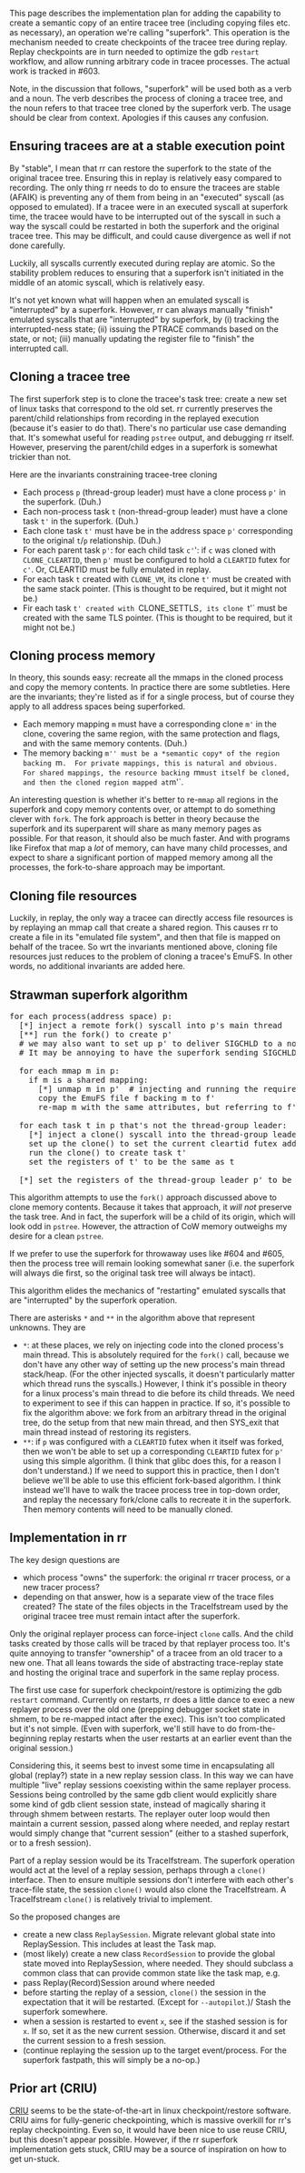 This page describes the implementation plan for adding the capability to create a semantic copy of an entire tracee tree (including copying files etc. as necessary), an operation we're calling "superfork".  This operation is the mechanism needed to create checkpoints of the tracee tree during replay.  Replay checkpoints are in turn needed to optimize the gdb `restart` workflow, and allow running arbitrary code in tracee processes.  The actual work is tracked in #603.

Note, in the discussion that follows, "superfork" will be used both as a verb and a noun.  The verb describes the process of cloning a tracee tree, and the noun refers to that tracee tree cloned by the superfork verb.  The usage should be clear from context.  Apologies if this causes any confusion.

## Ensuring tracees are at a stable execution point

By "stable", I mean that rr can restore the superfork to the state of the original tracee tree.  Ensuring this in replay is relatively easy compared to recording.  The only thing rr needs to do to ensure the tracees are stable (AFAIK) is preventing any of them from being in an "executed" syscall (as opposed to emulated).  If a tracee were in an executed syscall at superfork time, the tracee would have to be interrupted out of the syscall in such a way the syscall could be restarted in both the superfork and the original tracee tree.  This may be difficult, and could cause divergence as well if not done carefully.

Luckily, all syscalls currently executed during replay are atomic.  So the stability problem reduces to ensuring that a superfork isn't initiated in the middle of an atomic syscall, which is relatively easy.

It's not yet known what will happen when an emulated syscall is "interrupted" by a superfork.  However, rr can always manually "finish" emulated syscalls that are "interrupted" by superfork, by (i) tracking the interrupted-ness state; (ii) issuing the PTRACE commands based on the state, or not; (iii) manually updating the register file to "finish" the interrupted call.

## Cloning a tracee tree

The first superfork step is to clone the tracee's task tree: create a new set of linux tasks that correspond to the old set.  rr currently preserves the parent/child relationships from recording in the replayed execution (because it's easier to do that).  There's no particular use case demanding that.  It's somewhat useful for reading `pstree` output, and debugging rr itself.  However, preserving the parent/child edges in a superfork is somewhat trickier than not.

Here are the invariants constraining tracee-tree cloning

* Each process `p` (thread-group leader) must have a clone process `p'` in the superfork.  (Duh.)
* Each non-process task `t` (non-thread-group leader) must have a clone task `t'` in the superfork.  (Duh.)
* Each clone task `t'` must have be in the address space `p'` corresponding to the original `t`/`p` relationship.  (Duh.)
* For each parent task `p'`: for each child task `c'`': if `c` was cloned with `CLONE_CLEARTID`, then `p'` must be configured to hold a `CLEARTID` futex for `c'`.  Or, CLEARTID must be fully emulated in replay.
* For each task `t` created with `CLONE_VM`, its clone `t'` must be created with the same stack pointer.  (This is thought to be required, but it might not be.)
* Fir each task `t' created with `CLONE_SETTLS`, its clone `t'` must be created with the same TLS pointer.  (This is thought to be required, but it might not be.)

## Cloning process memory

In theory, this sounds easy: recreate all the mmaps in the cloned process and copy the memory contents.  In practice there are some subtleties.  Here are the invariants; they're listed as if for a single process, but of course they apply to all address spaces being superforked.

* Each memory mapping `m` must have a corresponding clone `m'` in the clone, covering the same region, with the same protection and flags, and with the same memory contents.  (Duh.)
* The memory backing `m'' must be a *semantic copy* of the region backing `m`.  For private mappings, this is natural and obvious.  For shared mappings, the resource backing `m` must itself be cloned, and then the cloned region mapped at `m'`.

An interesting question is whether it's better to re-`mmap` all regions in the superfork and copy memory contents over, or attempt to do something clever with `fork`.  The fork approach is better in theory because the superfork and its superparent will share as many memory pages as possible.  For that reason, it should also be much faster.  And with programs like Firefox that map a *lot* of memory, can have many child processes, and expect to share a significant portion of mapped memory among all the processes, the fork-to-share approach may be important.

## Cloning file resources

Luckily, in replay, the only way a tracee can directly access file resources is by replaying an mmap call that create a shared region.  This causes rr to create a file in its "emulated file system", and then that file is mapped on behalf of the tracee.  So wrt the invariants mentioned above, cloning file resources just reduces to the problem of cloning a tracee's EmuFS.  In other words, no additional invariants are added here.

## Strawman superfork algorithm
<pre>
for each process(address space) p:
  [*] inject a remote fork() syscall into p's main thread
  [**] run the fork() to create p'
  # we may also want to set up p' to deliver SIGCHLD to a non-default process.
  # It may be annoying to have the superfork sending SIGCHLD to its source tree.

  for each mmap m in p:
    if m is a shared mapping:
      [*] unmap m in p'  # injecting and running the required remote syscalls
      copy the EmuFS file f backing m to f'
      re-map m with the same attributes, but referring to f'

  for each task t in p that's not the thread-group leader:
    [*] inject a clone() syscall into the thread-group leader task
    set up the clone() to set the current cleartid futex address, stack pointer, and TLS addr from t
    run the clone() to create task t'
    set the registers of t' to be the same as t

  [*] set the registers of the thread-group leader p' to be the same as p
</pre>
This algorithm attempts to use the `fork()` approach discussed above to clone memory contents.  Because it takes that approach, it *will not* preserve the task tree.  And in fact, the superfork will be a child of its origin, which will look odd in `pstree`.  However, the attraction of CoW memory outweighs my desire for a clean `pstree`.

If we prefer to use the superfork for throwaway uses like #604 and #605, then the process tree will remain looking somewhat saner (i.e. the superfork will always die first, so the original task tree will always be intact).

This algorithm elides the mechanics of "restarting" emulated syscalls that are "interrupted" by the superfork operation.

There are asterisks `*` and `**` in the algorithm above that represent unknowns.  They are

* `*`: at these places, we rely on injecting code into the cloned process's main thread.  This is absolutely required for the `fork()` call, because we don't have any other way of setting up the new process's main thread stack/heap.  (For the other injected syscalls, it doesn't particularly matter which thread runs the syscalls.)  However, I think it's possible in theory for a linux process's main thread to die before its child threads.  We need to experiment to see if this can happen in practice.  If so, it's possible to fix the algorithm above: we fork from an arbitrary thread in the original tree, do the setup from that new main thread, and then SYS_exit that main thread instead of restoring its registers.
* `**`: if `p` was configured with a `CLEARTID` futex when it itself was forked, then we won't be able to set up a corresponding `CLEARTID` futex for `p'` using this simple algorithm.  (I think that glibc does this, for a reason I don't understand.)  If we need to support this in practice, then I don't believe we'll be able to use this efficient fork-based algorithm.  I think instead we'll have to walk the tracee process tree in top-down order, and replay the necessary fork/clone calls to recreate it in the superfork.  Then memory contents will need to be manually cloned.

## Implementation in rr

The key design questions are

* which process "owns" the superfork: the original rr tracer process, or a new tracer process?
* depending on that answer, how is a separate view of the trace files created?  The state of the files objects in the TraceIfstream used by the original tracee tree must remain intact after the superfork.

Only the original replayer process can force-inject `clone` calls.  And the child tasks created by those calls will be traced by that replayer process too.  It's quite annoying to transfer "ownership" of a tracee from an old tracer to a new one.  That all leans towards the side of abstracting trace-replay state and hosting the original trace and superfork in the same replay process.

The first use case for superfork checkpoint/restore is optimizing the gdb `restart` command.  Currently on restarts, rr does a little dance to exec a new replayer process over the old one (prepping debugger socket state in shmem, to be re-mapped intact after the exec).  This isn't too complicated but it's not simple.  (Even with superfork, we'll still have to do from-the-beginning replay restarts when the user restarts at an earlier event than the original session.)

Considering this, it seems best to invest some time in encapsulating all global (replay?) state in a new replay session class.  In this way we can have multiple "live" replay sessions coexisting within the same replayer process.  Sessions being controlled by the same gdb client would explicitly share some kind of gdb client session state, instead of magically sharing it through shmem between restarts.  The replayer outer loop would then maintain a current session, passed along where needed, and replay restart would simply change that "current session" (either to a stashed superfork, or to a fresh session).

Part of a replay session would be its TraceIfstream.  The superfork operation would act at the level of a replay session, perhaps through a `clone()` interface.  Then to ensure multiple sessions don't interfere with each other's trace-file state, the session `clone()` would also clone the TraceIfstream.  A TraceIfstream `clone()` is relatively trivial to implement.

So the proposed changes are

* create a new class `ReplaySession`.  Migrate relevant global state into ReplaySession.  This includes at least the Task map.
* (most likely) create a new class `RecordSession` to provide the global state moved into ReplaySession, where needed.  They should subclass a common class that can provide common state like the task map, e.g.
* pass Replay(Record)Session around where needed
* before starting the replay of a session, `clone()` the session in the expectation that it will be restarted.  (Except for `--autopilot`.)/  Stash the superfork somewhere.
* when a session is restarted to event `x`, see if the stashed session is for `x`.  If so, set it as the new current session.  Otherwise, discard it and set the current session to a fresh session.
* (continue replaying the session up to the target event/process.  For the superfork fastpath, this will simply be a no-op.)

## Prior art (CRIU)

[CRIU](http://criu.org/Main_Page) seems to be the state-of-the-art in linux checkpoint/restore software.  CRIU aims for fully-generic checkpointing, which is massive overkill for rr's replay checkpointing.  Even so, it would have been nice to use reuse CRIU, but this doesn't appear possible.  However, if the rr superfork implementation gets stuck, CRIU may be a source of inspiration on how to get un-stuck.
